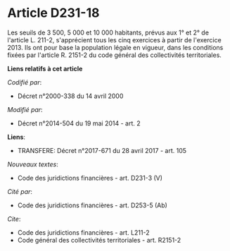 # Article D231-18

Les seuils de 3 500, 5 000 et 10 000 habitants, prévus aux 1° et 2° de l'article L. 211-2, s'apprécient tous les cinq
exercices à partir de l'exercice 2013. Ils ont pour base la population légale en vigueur, dans les conditions fixées par
l'article R. 2151-2 du code général des collectivités territoriales.

**Liens relatifs à cet article**

_Codifié par_:

  - Décret n°2000-338 du 14 avril 2000

_Modifié par_:

  - Décret n°2014-504 du 19 mai 2014 - art. 2

**Liens**:

  - TRANSFERE: Décret n°2017-671 du 28 avril 2017 - art. 105

_Nouveaux textes_:

  - Code des juridictions financières - art. D231-3 (V)

_Cité par_:

  - Code des juridictions financières - art. D253-5 (Ab)

_Cite_:

  - Code des juridictions financières - art. L211-2
  - Code général des collectivités territoriales - art. R2151-2
